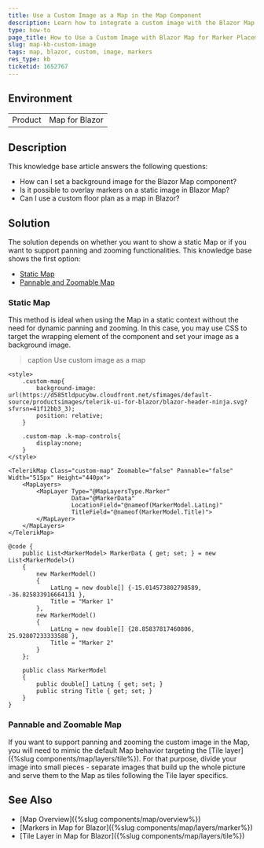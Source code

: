 ```yaml
---
title: Use a Custom Image as a Map in the Map Component
description: Learn how to integrate a custom image with the Blazor Map component for displaying markers on static images, such as building layouts.
type: how-to
page_title: How to Use a Custom Image with Blazor Map for Marker Placement
slug: map-kb-custom-image
tags: map, blazor, custom, image, markers
res_type: kb
ticketid: 1652767
---
```


## Environment

<table>
<tbody>
<tr>
<td>Product</td>
<td>Map for Blazor</td>
</tr>
</tbody>
</table>

## Description

This knowledge base article answers the following questions:

- How can I set a background image for the Blazor Map component?
- Is it possible to overlay markers on a static image in Blazor Map?
- Can I use a custom floor plan as a map in Blazor?

## Solution

The solution depends on whether you want to show a static Map or if you want to support panning and zooming functionalities. This knowledge base shows the first option:

* [Static Map](#static-map)
* [Pannable and Zoomable Map](#pannable-and-zoomable-map)

### Static Map

This method is ideal when using the Map in a static context without the need for dynamic panning and zooming. In this case, you may use CSS to target the wrapping element of the component and set your image as a background image.

>caption Use custom image as a map

````CSHTML
<style>
    .custom-map{
        background-image: url(https://d585tldpucybw.cloudfront.net/sfimages/default-source/productsimages/telerik-ui-for-blazor/blazor-header-ninja.svg?sfvrsn=41f12bb3_3);
        position: relative;
    }

    .custom-map .k-map-controls{
        display:none;
    }
</style>

<TelerikMap Class="custom-map" Zoomable="false" Pannable="false" Width="515px" Height="440px">
    <MapLayers>
        <MapLayer Type="@MapLayersType.Marker"
                  Data="@MarkerData"
                  LocationField="@nameof(MarkerModel.LatLng)"
                  TitleField="@nameof(MarkerModel.Title)">
        </MapLayer>
    </MapLayers>
</TelerikMap>

@code {
    public List<MarkerModel> MarkerData { get; set; } = new List<MarkerModel>()
    {
        new MarkerModel()
        {
            LatLng = new double[] {-15.014573802798589, -36.825833916664131 },
            Title = "Marker 1"
        },
        new MarkerModel()
        {
            LatLng = new double[] {28.85837817460806, 25.92807233333588 },
            Title = "Marker 2"
        }
    };

    public class MarkerModel
    {
        public double[] LatLng { get; set; }
        public string Title { get; set; }
    }
}
````

### Pannable and Zoomable Map

If you want to support panning and zooming the custom image in the Map, you will need to mimic the default Map behavior targeting the [Tile layer]({%slug components/map/layers/tile%}). For that purpose, divide your image into small pieces - separate images that build up the whole picture and serve them to the Map as tiles following the Tile layer specifics.

## See Also

* [Map Overview]({%slug components/map/overview%})
* [Markers in Map for Blazor]({%slug components/map/layers/marker%})
* [Tile Layer in Map for Blazor]({%slug components/map/layers/tile%})
